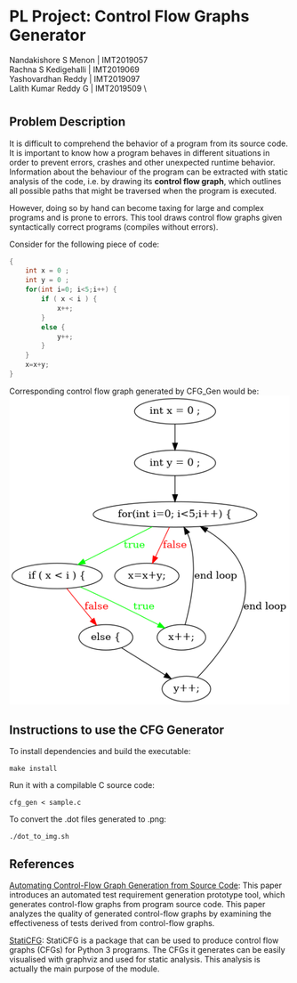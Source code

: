 # PL Project: Control Flow Graphs Generator

Nandakishore S Menon | IMT2019057 \
Rachna S Kedigehalli | IMT2019069 \
Yashovardhan Reddy | IMT2019097 \
Lalith Kumar Reddy G | IMT2019509 \

#

## Problem Description

It is difficult to comprehend the behavior of a program from its source code. It is important to know how a program behaves in different situations in order to prevent errors, crashes and other unexpected runtime behavior. Information about the behaviour of the program can be extracted with static analysis of the code, i.e. by drawing its **control flow graph**, which outlines all possible paths that might be traversed when the program is executed. 

However, doing so by hand can become taxing for large and complex programs and is prone to errors. This tool draws control flow graphs given syntactically correct programs (compiles without errors).

Consider for the following piece of code:
```C
{
    int x = 0 ;
    int y = 0 ;
    for(int i=0; i<5;i++) {
        if ( x < i ) {
            x++;
        }
        else {
            y++;
        }
    }
    x=x+y;
}
```
Corresponding control flow graph generated by CFG_Gen would be:
![CFG Example](/images/example.png "CFG Example")

## Instructions to use the CFG Generator
To install dependencies and build the executable:
```
make install
```
Run it with a compilable C source code:
```
cfg_gen < sample.c
```
To convert the .dot files generated to .png:
```
./dot_to_img.sh
```


## References

[Automating Control-Flow Graph Generation from Source Code](https://libraetd.lib.virginia.edu/downloads/4t64gn77x?filename=Le\_Kenneth\_Technical\_Report.pdf): This paper introduces an automated test requirement generation prototype tool, which generates control-flow graphs from program source code. This paper analyzes the quality of generated control-flow graphs by examining the effectiveness of tests derived from control-flow graphs. 

[StatiCFG](https://github.com/coetaur0/staticfg): StatiCFG is a package that can be used to produce control flow graphs (CFGs) for Python 3 programs. The CFGs it generates can be easily visualised with graphviz and used for static analysis. This analysis is actually the main purpose of the module.
